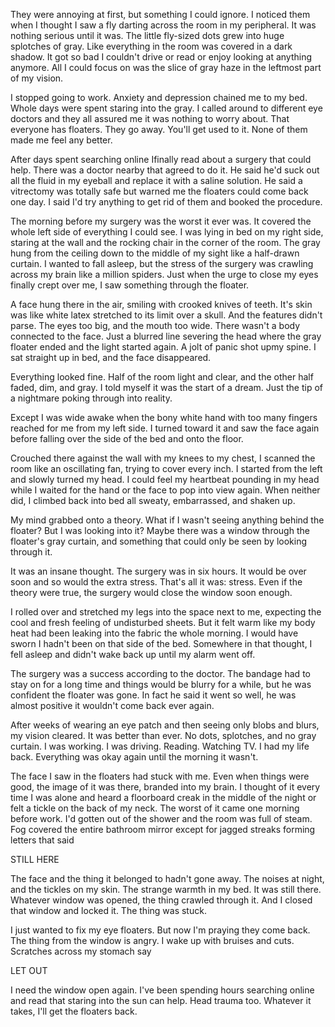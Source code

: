 They were annoying at first, but something I could ignore. I noticed them when I thought I saw a fly darting across the room in my peripheral. It was nothing serious until it was. The little fly-sized dots grew into huge splotches of gray. Like everything in the room was covered in a dark shadow. It got so bad I couldn't drive or read or enjoy looking at anything anymore. All I could focus on was the slice of gray haze in the leftmost part of my vision.

I stopped going to work. Anxiety and depression chained me to my bed. Whole days were spent staring into the gray. I called around to different eye doctors and they all assured me it was nothing to worry about. That everyone has floaters. They go away. You'll get used to it. None of them made me feel any better.

After days spent searching online Ifinally read about a surgery that could help. There was a doctor nearby that agreed to do it. He said he'd suck out all the fluid in my eyeball and replace it with a saline solution. He said a vitrectomy was totally safe but warned me the floaters could come back one day. I said I'd try anything to get rid of them and booked the procedure.

The morning before my surgery was the worst it ever was. It covered the whole left side of everything I could see. I was lying in bed on my right side, staring at the wall and the rocking chair in the corner of the room. The gray hung from the ceiling down to the middle of my sight like a half-drawn curtain. I wanted to fall asleep, but the stress of the surgery was crawling across my brain like a million spiders. Just when the urge to close my eyes finally crept over me, I saw something through the floater.

A face hung there in the air, smiling with crooked knives of teeth. It's skin was like white latex stretched to its limit over a skull. And the features didn't parse. The eyes too big, and the mouth too wide. There wasn't a body connected to the face. Just a blurred line severing the head where the gray floater ended and the light started again. A jolt of panic shot upmy spine. I sat straight up in bed, and the face disappeared.

Everything looked fine. Half of the room light and clear, and the other half faded, dim, and gray. I told myself it was the start of a dream. Just the tip of a nightmare poking through into reality.

Except I was wide awake when the bony white hand with too many fingers reached for me from my left side. I turned toward it and saw the face again before falling over the side of the bed and onto the floor.

Crouched there against the wall with my knees to my chest, I scanned the room like an oscillating fan, trying to cover every inch. I started from the left and slowly turned my head. I could feel my heartbeat pounding in my head while I waited for the hand or the face to pop into view again. When neither did, I climbed back into bed all sweaty, embarrassed, and shaken up.

My mind grabbed onto a theory. What if I wasn't seeing anything behind the floater? But I was looking into it? Maybe there was a window through the floater's gray curtain, and something that could only be seen by looking through it.

It was an insane thought. The surgery was in six hours. It would be over soon and so would the extra stress. That's all it was: stress. Even if the theory were true, the surgery would close the window soon enough.

I rolled over and stretched my legs into the space next to me, expecting the cool and fresh feeling of undisturbed sheets. But it felt warm like my body heat had been leaking into the fabric the whole morning. I would have sworn I hadn't been on that side of the bed. Somewhere in that thought, I fell asleep and didn't wake back up until my alarm went off.

The surgery was a success according to the doctor. The bandage had to stay on for a long time and things would be blurry for a while, but he was confident the floater was gone. In fact he said it went so well, he was almost positive it wouldn't come back ever again.

After weeks of wearing an eye patch and then seeing only blobs and blurs, my vision cleared. It was better than ever. No dots, splotches, and no gray curtain. I was working. I was driving. Reading. Watching TV. I had my life back. Everything was okay again until the morning it wasn't.

The face I saw in the floaters had stuck with me. Even when things were good, the image of it was there, branded into my brain. I thought of it every time I was alone and heard a floorboard creak in the middle of the night or felt a tickle on the back of my neck. The worst of it came one morning before work. I'd gotten out of the shower and the room was full of steam. Fog covered the entire bathroom mirror except for jagged streaks forming letters that said

STILL HERE

The face and the thing it belonged to hadn't gone away. The noises at night, and the tickles on my skin. The strange warmth in my bed. It was still there. Whatever window was opened, the thing crawled through it. And I closed that window and locked it. The thing was stuck.

I just wanted to fix my eye floaters. But now I'm praying they come back. The thing from the window is angry. I wake up with bruises and cuts. Scratches across my stomach say

LET OUT

I need the window open again. I've been spending hours searching online and read that staring into the sun can help. Head trauma too. Whatever it takes, I'll get the floaters back.